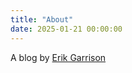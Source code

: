 ```yaml
---
title: "About"
date: 2025-01-21 00:00:00
---
```


A blog by [Erik Garrison](http://hypervolu.me/~erik/erik_garrison.html)
